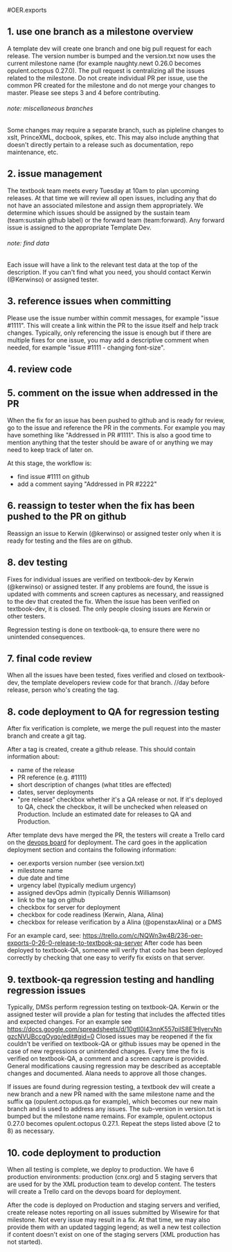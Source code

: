 #OER.exports

## 1. use one branch as a milestone overview
A template dev will create one branch and one big pull request for each release. The version number is bumped and the version.txt now uses the current milestone name (for example naughty.newt 0.26.0 becomes opulent.octopus 0.27.0). The pull request is centralizing all the issues related to the milestone. Do not create individual PR per issue, use the common PR created for the milestone and do not merge your changes to master. Please see steps 3 and 4 before contributing.

###### note: miscellaneous branches
Some changes may require a separate branch, such as pipleline changes to xslt, PrinceXML, docbook, spikes, etc. This may also include anything that doesn't directly pertain to a release such as documentation, repo maintenance, etc.

## 2. issue management
The textbook team meets every Tuesday at 10am to plan upcoming releases. At that time we will review all open issues, including any that do not have an associated milestone and assign them appropriately. We determine which issues should be assigned by the sustain team (team:sustain github label) or the forward team (team:forward). Any forward issue is assigned to the appropriate Template Dev.

###### note: find data
Each issue will have a link to the relevant test data at the top of the description. If you can't find what you need, you should contact Kerwin (@Kerwinso) or assigned tester.

## 3. reference issues when committing
Please use the issue number within commit messages, for example "issue #1111". This will create a link within the PR to the issue itself and help track changes. Typically, only referencing the issue is enough but if there are multiple fixes for one issue, you may add a descriptive comment when needed, for example "issue #1111 - changing font-size".

## 4. review code

## 5. comment on the issue when addressed in the PR
When the fix for an issue has been pushed to github and is ready for review, go to the issue and reference the PR in the comments. For example you may have something like "Addressed in PR #1111". This is also a good time to mention anything that the tester should be aware of or anything we may need to keep track of later on.

At this stage, the workflow is:
  - find issue #1111 on github
  - add a comment saying "Addressed in PR #2222"

## 6. reassign to tester when the fix has been pushed to the PR on github
Reassign an issue to Kerwin (@kerwinso) or assigned tester only when it is ready for testing and the files are on github.

## 8. dev testing
Fixes for individual issues are verified on textbook-dev by Kerwin (@kerwinso) or assigned tester. If any problems are found, the issue is updated with comments and screen captures as necessary, and reassigned to the dev that created the fix. When the issue has been verified on textbook-dev, it is closed. The only people closing issues are Kerwin or other testers.

Regression testing is done on textbook-qa, to ensure there were no unintended consequences.

## 7. final code review
When all the issues have been tested, fixes verified and closed on textbook-dev, the template developers review code for that branch. //day before release, person who's creating the tag.

## 8. code deployment to QA for regression testing
After fix verification is complete, we merge the pull request into the master branch and create a git tag.

After a tag is created, create a github release. This should contain information about:
 - name of the release
 - PR reference (e.g. #1111)
 - short description of changes (what titles are effected)
 - dates, server deployments
 - "pre release" checkbox whether it's a QA release or not. If it's deployed to QA, check the checkbox, it will be unchecked when released on Production. Include an estimated date for releases to QA and Production.

After template devs have merged the PR, the testers will create a Trello card on the [devops board](https://trello.com/b/5VGYnZS0/devops) for deployment. The card goes in the application deployment section and contains the following information:
 - oer.exports version number (see version.txt)
 - milestone name
 - due date and time
 - urgency label (typically medium urgency)
 - assigned devOps admin (typically Dennis Williamson)
 - link to the tag on github
 - checkbox for server for deployment
 - checkbox for code readiness (Kerwin, Alana, Alina)
 - checkbox for release verification by a Alina (@openstaxAlina) or a DMS

For an example card, see: https://trello.com/c/NQWn3w4B/236-oer-exports-0-26-0-release-to-textbook-qa-server
After code has been deployed to textbook-QA, someone will verify that code has been deployed correctly by checking that one easy to verify fix exists on that server.


## 9. textbook-qa regression testing and handling regression issues
Typically, DMSs perform regression testing on textbook-QA. Kerwin or the assigned tester will provide a plan for testing that includes the affected titles and expected changes. For an example see https://docs.google.com/spreadsheets/d/10gtI0l43nnK557pilS8E1HlyervNngzcNVUBccgOyqo/edit#gid=0
Closed issues may be reopened if the fix couldn't be verified on textbook-QA or github issues may be opened in the case of new regressions or unintended changes.
Every time the fix is verified on textbook-QA, a comment and a screen capture is provided. General modifications causing regression may be described as acceptable changes and documented. Alana needs to approve all those changes.

If issues are found during regression testing, a textbook dev will create a new branch and a new PR named with the same milestone name and the suffix qa (opulent.octopus.qa for example), which becomes our new main branch and is used to address any issues. The sub-version in version.txt is bumped but the milestone name remains. For example, opulent.octopus 0.27.0 becomes opulent.octopus 0.27.1. Repeat the steps listed above (2 to 8) as necessary.

## 10. code deployment to production
When all testing is complete, we deploy to production. We have 6 production environments: production (cnx.org) and 5 staging servers that are used for by the XML production team to develop content. The testers will create a Trello card on the devops board for deployment.

After the code is deployed on Production and staging servers and verified, create release notes reporting on all issues submitted by Wisewire for that milestone. Not every issue may result in a fix. At that time, we may also provide them with an updated tagging legend; as well a new test collection if content doesn't exist on one of the staging servers (XML production has not started).
